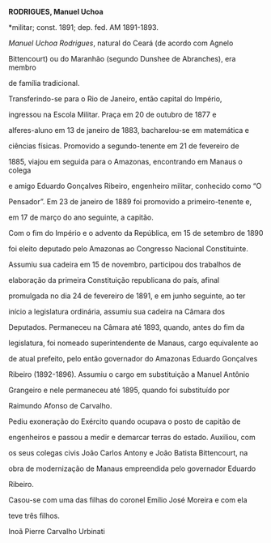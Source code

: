 **RODRIGUES, Manuel Uchoa**



\*militar; const. 1891; dep. fed. AM 1891-1893.



*Manuel Uchoa Rodrigues*, natural do Ceará (de acordo com Agnelo

Bittencourt) ou do Maranhão (segundo Dunshee de Abranches), era membro

de família tradicional.



Transferindo-se para o Rio de Janeiro, então capital do Império,

ingressou na Escola Militar. Praça em 20 de outubro de 1877 e

alferes-aluno em 13 de janeiro de 1883, bacharelou-se em matemática e

ciências físicas. Promovido a segundo-tenente em 21 de fevereiro de

1885, viajou em seguida para o Amazonas, encontrando em Manaus o colega

e amigo Eduardo Gonçalves Ribeiro, engenheiro militar, conhecido como “O

Pensador”. Em 23 de janeiro de 1889 foi promovido a primeiro-tenente e,

em 17 de março do ano seguinte, a capitão.



Com o fim do Império e o advento da República, em 15 de setembro de 1890

foi eleito deputado pelo Amazonas ao Congresso Nacional Constituinte.

Assumiu sua cadeira em 15 de novembro, participou dos trabalhos de

elaboração da primeira Constituição republicana do país, afinal

promulgada no dia 24 de fevereiro de 1891, e em junho seguinte, ao ter

início a legislatura ordinária, assumiu sua cadeira na Câmara dos

Deputados. Permaneceu na Câmara até 1893, quando, antes do fim da

legislatura, foi nomeado superintendente de Manaus, cargo equivalente ao

de atual prefeito, pelo então governador do Amazonas Eduardo Gonçalves

Ribeiro (1892-1896). Assumiu o cargo em substituição a Manuel Antônio

Grangeiro e nele permaneceu até 1895, quando foi substituído por

Raimundo Afonso de Carvalho.



Pediu exoneração do Exército quando ocupava o posto de capitão de

engenheiros e passou a medir e demarcar terras do estado. Auxiliou, com

os seus colegas civis João Carlos Antony e João Batista Bittencourt, na

obra de modernização de Manaus empreendida pelo governador Eduardo

Ribeiro.



Casou-se com uma das filhas do coronel Emílio José Moreira e com ela

teve três filhos.



Inoã Pierre Carvalho Urbinati



